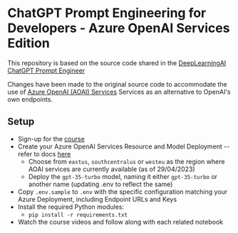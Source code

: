 # ChatGPT Prompt Engineering for Developers - Azure OpenAI Services Edition

This repository is based on the source code shared in the [DeepLearningAI](https://www.deeplearning.ai) [ChatGPT Prompt Engineer](https://www.deeplearning.ai/short-courses/chatgpt-prompt-engineering-for-developers/)

Changes have been made to the original source code to accommodate the use of [Azure OpenAI (AOAI) Services](https://learn.microsoft.com/en-us/azure/cognitive-services/openai/) Services as an alternative to OpenAI's own endpoints.

## Setup

- Sign-up for the [course](https://www.deeplearning.ai/short-courses/chatgpt-prompt-engineering-for-developers/)
- Create your Azure OpenAI Services Resource and Model Deployment -- refer to docs [here](https://learn.microsoft.com/en-us/azure/cognitive-services/openai/how-to/create-resource?pivots=web-portal)
    - Choose from `eastus`, `southcentralus` or `westeu` as the region where AOAI services are currently available (as of 29/04/2023)
    - Deploy the `gpt-35-turbo` model, naming it either `gpt-35-turbo` or another name (updating .env to reflect the same)
- Copy `.env.sample` to `.env` with the specific configuration matching your Azure Deployment, including Endpoint URLs and Keys
- Install the required Python modules:
    - `pip install -r requirements.txt`
- Watch the course videos and follow along with each related notebook